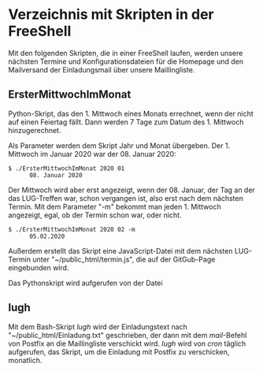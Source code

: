 # Verzeichnis mit Skripten in der FreeShell #

Mit den folgenden Skripten, die in einer FreeShell laufen, werden unsere nächsten Termine und Konfigurationsdateien für die Homepage und den Mailversand der Einladungsmail über unsere Maillingliste.

## ErsterMittwochImMonat
Python-Skript, das den 1. Mittwoch eines Monats errechnet, wenn der nicht auf einen Feiertag fällt. Dann werden 7 Tage zum Datum des 1. Mittwoch hinzugerechnet.

Als Parameter werden dem Skript Jahr und Monat übergeben. Der 1. Mittwoch im Januar 2020 war der 08. Januar 2020:

```
$ ./ErsterMittwochImMonat 2020 01
      08. Januar 2020
```

Der Mittwoch wird aber erst angezeigt, wenn der 08. Januar, der Tag an der das LUG-Treffen war, schon vergangen ist, also erst nach dem nächsten Termin. Mit dem Parameter "-m" bekommt man jeden 1. Mittwoch angezeigt, egal, ob der Termin schon war, oder nicht.

```
$ ./ErsterMittwochImMonat 2020 02 -m
      05.02.2020
```

Außerdem erstellt das Skript eine JavaScript-Datei mit dem nächsten LUG-Termin unter "~/public_html/termin.js", die auf der GitGub-Page eingebunden wird.

Das Pythonskript wird aufgerufen von der Datei

## lugh

Mit dem Bash-Skript *lugh* wird der Einladungstext nach "~/public_html/Einladung.txt" geschrieben, der dann mit dem *mail*-Befehl von Postfix an die Maillingliste verschickt wird. *lugh* wird von *cron* täglich aufgerufen, das Skript, um die Einladung mit Postfix zu verschicken, monatlich.
